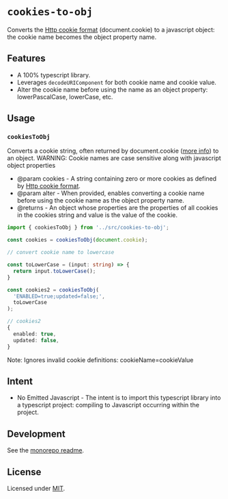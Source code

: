 # `cookies-to-obj`

Converts the [Http cookie format](https://developer.mozilla.org/en-US/docs/web/api/document/cookie) (document.cookie) to a javascript object: the cookie name becomes the object property name.

## Features

* A 100% typescript library.
* Leverages `decodeURIComponent` for both cookie name and cookie value.
* Alter the cookie name before using the name as an object property: lowerPascalCase, lowerCase, etc.

## Usage

### `cookiesToObj`

Converts a cookie string, often returned by document.cookie ([more info](https://developer.mozilla.org/en-US/docs/web/api/document/cookie)) to an object. WARNING: Cookie names are case sensitive along with javascript object properties

* @param cookies - A string containing zero or more cookies as defined by [Http cookie format](https://developer.mozilla.org/en-US/docs/web/api/document/cookie).
* @param alter - When provided, enables converting a cookie name before using the cookie name as the object property name.
* @returns - An object whose properties are the properties of all cookies in the cookies string and value is the value of the cookie.

```typescript
import { cookiesToObj } from '../src/cookies-to-obj';

const cookies = cookiesToObj(document.cookie);

// convert cookie name to lowercase

const toLowerCase = (input: string) => {
  return input.toLowerCase();
}

const cookies2 = cookiesToObj(
  'ENABLED=true;updated=false;',
  toLowerCase
);

// cookies2
{
  enabled: true,
  updated: false,
}
```

Note: Ignores invalid cookie definitions: cookieName=cookieValue

## Intent

* No Emitted Javascript - The intent is to import this typescript library into a typescript project: compiling to Javascript occurring within the project.

## Development

See the [monorepo readme](https://www.github.com/erichosick/tm-support).

## License

Licensed under [MIT](./LICENSE.md).
